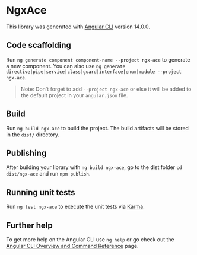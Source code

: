 # NgxAce

This library was generated with [Angular CLI](https://github.com/angular/angular-cli) version 14.0.0.

## Code scaffolding

Run `ng generate component component-name --project ngx-ace` to generate a new component. You can also use `ng generate directive|pipe|service|class|guard|interface|enum|module --project ngx-ace`.
> Note: Don't forget to add `--project ngx-ace` or else it will be added to the default project in your `angular.json` file. 

## Build

Run `ng build ngx-ace` to build the project. The build artifacts will be stored in the `dist/` directory.

## Publishing

After building your library with `ng build ngx-ace`, go to the dist folder `cd dist/ngx-ace` and run `npm publish`.

## Running unit tests

Run `ng test ngx-ace` to execute the unit tests via [Karma](https://karma-runner.github.io).

## Further help

To get more help on the Angular CLI use `ng help` or go check out the [Angular CLI Overview and Command Reference](https://angular.io/cli) page.
